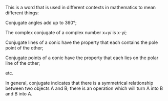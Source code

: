This is a word that is used in different contexts in mathematics to mean
different things:

Conjugate angles add up to 360°;

The complex conjugate of a complex number x+y*i* is x-y*i*;

Conjugate lines of a conic have the property that each contains the pole
point of the other;

Conjugate points of a conic have the property that each lies on the
polar line of the other;

etc.

In general, conjugate indicates that there is a symmetrical relationship
between two objects A and B; there is an operation which will turn A
into B and B into A.
